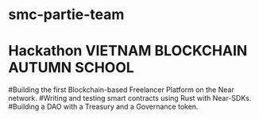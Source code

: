 # smc-partie-team
# Hackathon VIETNAM BLOCKCHAIN AUTUMN SCHOOL

#Building the first Blockchain-based Freelancer Platform on the Near network.
#Writing and testing smart contracts using Rust with Near-SDKs.
#Building a DAO with a Treasury and a Governance token.

